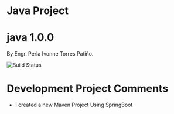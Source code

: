 # Java Project

# java 1.0.0

By Engr. Perla Ivonne Torres Patiño.

![Build Status](https://rgprincipal.com/es/wp-content/uploads/2018/12/Logo-de-Java-portada-250x122.jpg)

# Development Project Comments

  - I created a new Maven Project Using SpringBoot